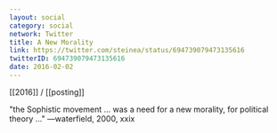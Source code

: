 ```yaml
---
layout: social
category: social
network: Twitter
title: A New Morality
link: https://twitter.com/steinea/status/694739079473135616
twitterID: 694739079473135616
date: 2016-02-02
---
```


[[2016]] / [[posting]]

"the Sophistic movement ... was a need for a new morality, for political theory ..."  —waterfield, 2000, xxix
